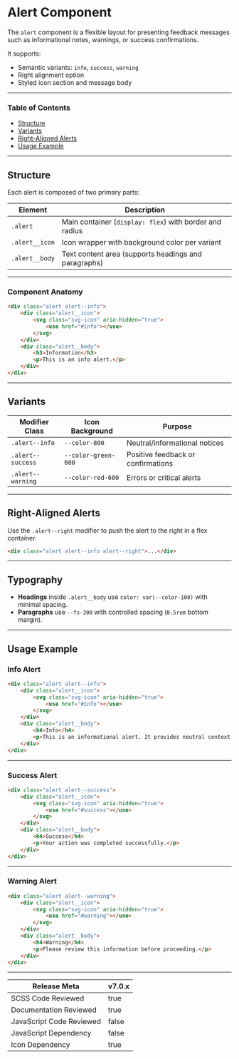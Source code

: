 # Alert Component

The `alert` component is a flexible layout for presenting feedback messages such as informational notes, warnings, or success confirmations.

It supports:

- Semantic variants: `info`, `success`, `warning`
- Right alignment option
- Styled icon section and message body

---

### Table of Contents

- [Structure](#structure)
- [Variants](#variants)
- [Right-Aligned Alerts](#right-aligned-alerts)
- [Usage Example](#usage-example)

---

## Structure

Each alert is composed of two primary parts:

| Element        | Description                                             | 
| -------------- | ------------------------------------------------------- |
| `.alert`       | Main container (`display: flex`) with border and radius |
| `.alert__icon` | Icon wrapper with background color per variant          |
| `.alert__body` | Text content area (supports headings and paragraphs)    |

---

### Component Anatomy

```html
<div class="alert alert--info">
	<div class="alert__icon">
		<svg class="svg-icon" aria-hidden="true">
			<use href="#info"></use>
		</svg>
	</div>
	<div class="alert__body">
		<h3>Information</h3>
		<p>This is an info alert.</p>
	</div>
</div>
```

---

## Variants

| Modifier Class    | Icon Background     | Purpose                            | 
| ----------------- | ------------------- | ---------------------------------- |
| `.alert--info`    | `--color-800`       | Neutral/informational notices      |
| `.alert--success` | `--color-green-600` | Positive feedback or confirmations |
| `.alert--warning` | `--color-red-600`   | Errors or critical alerts          |

---

## Right-Aligned Alerts

Use the `.alert--right` modifier to push the alert to the right in a flex container.

```html
<div class="alert alert--info alert--right">...</div>
```

---

## Typography

- **Headings** inside `.alert__body` use `color: var(--color-100)` with minimal spacing.
- **Paragraphs** use `--fs-300` with controlled spacing (`0.5rem` bottom margin).

---

## Usage Example

### Info Alert

```html
<div class="alert alert--info">
    <div class="alert__icon">
        <svg class="svg-icon" aria-hidden="true">
            <use href="#info"></use>
        </svg>
    </div>
    <div class="alert__body">
        <h4>Info</h4>
        <p>This is an informational alert. It provides neutral context or clarification.</p>
    </div>
</div>
```

---

### Success Alert

```html
<div class="alert alert--success">
    <div class="alert__icon">
        <svg class="svg-icon" aria-hidden="true">
            <use href="#success"></use>
        </svg>
    </div>
    <div class="alert__body">
        <h4>Success</h4>
        <p>Your action was completed successfully.</p>
    </div>
</div>
```

---

### Warning Alert

```html
<div class="alert alert--warning">
    <div class="alert__icon">
        <svg class="svg-icon" aria-hidden="true">
            <use href="#warning"></use>
        </svg>
    </div>
    <div class="alert__body">
        <h4>Warning</h4>
        <p>Please review this information before proceeding.</p>
    </div>
</div>
```

---

| Release Meta             | v7.0.x |
| ------------------------ | ------ |
| SCSS Code Reviewed       | true   |
| Documentation Reviewed   | true   |
| JavaScript Code Reviewed | false  |
| JavaScript Dependency    | false  |
| Icon Dependency          | true   | 
